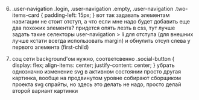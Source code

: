 

6) .user-navigation .login, .user-navigation .empty, .user-navigation .two-items-card {
    padding-left: 15px;
}
вот так задавать элементам навигации не стоит отступ, а что если мне надо будет добавить еще два похожих элемента? придется опять лезть в css, тут лучше задать такие селекторы user-navigation > li для отступа (для внешних лучше кстати всегда использовать margin) и обнулить отсуп слева у первого элемента (first-child)



15) соц сети background'ом нужно, соответсвенно
.social-button {
    display: flex;
    align-items: center;
    justify-content: center;
} убрать однозначно
изменение svg в активном состоянии просто другая картинка, вообще на продвинутом уровне собирают сборщиком проекта svg спрайты, но здесь это делать не надо, просто делай второй вариант картинки
